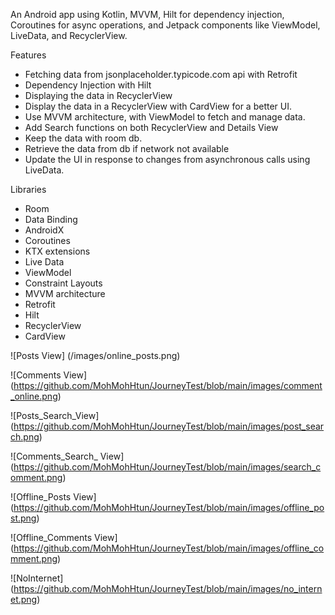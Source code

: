 An Android app using Kotlin, MVVM, Hilt for dependency injection, Coroutines for async operations, and Jetpack components like ViewModel, LiveData, and RecyclerView. 

Features

* Fetching data from jsonplaceholder.typicode.com api with Retrofit
* Dependency Injection with Hilt
* Displaying the data in RecyclerView
* Display the data in a RecyclerView with CardView for a better UI.
* Use MVVM architecture, with ViewModel to fetch and manage data.
* Add Search functions on both RecyclerView and Details View
* Keep the data with room db.
* Retrieve the data from db if network not available
* Update the UI in response to changes from asynchronous calls using LiveData.


Libraries
- Room
- Data Binding
- AndroidX
- Coroutines
- KTX extensions
- Live Data
- ViewModel
- Constraint Layouts
- MVVM architecture
- Retrofit
- Hilt
- RecyclerView
- CardView

![Posts View] (/images/online_posts.png)

![Comments View] (https://github.com/MohMohHtun/JourneyTest/blob/main/images/comment_online.png)

![Posts_Search_View] (https://github.com/MohMohHtun/JourneyTest/blob/main/images/post_search.png)

![Comments_Search_ View] (https://github.com/MohMohHtun/JourneyTest/blob/main/images/search_comment.png)

![Offline_Posts View] (https://github.com/MohMohHtun/JourneyTest/blob/main/images/offline_post.png)

![Offline_Comments View] (https://github.com/MohMohHtun/JourneyTest/blob/main/images/offline_comment.png)

![NoInternet] (https://github.com/MohMohHtun/JourneyTest/blob/main/images/no_internet.png)
